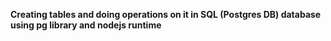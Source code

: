 **Creating tables and doing operations on it in SQL (Postgres DB) database using pg library and nodejs runtime**
